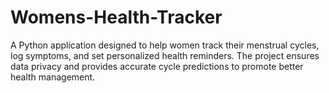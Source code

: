 # Womens-Health-Tracker
A Python application designed to help women track their menstrual cycles, log symptoms, and set personalized health reminders. The project ensures data privacy and provides accurate cycle predictions to promote better health management.
